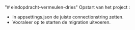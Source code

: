 "# eindopdracht-vermeulen-dries" 
Opstart van het project : 
  - In appsettings.json de juiste connectionstring zetten.
  - Vooraleer op te starten de migration uitvoeren.
  
